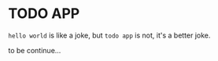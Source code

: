 # TODO APP

`hello world` is like a joke, but `todo app` is not, it's a better joke.

to be continue...
